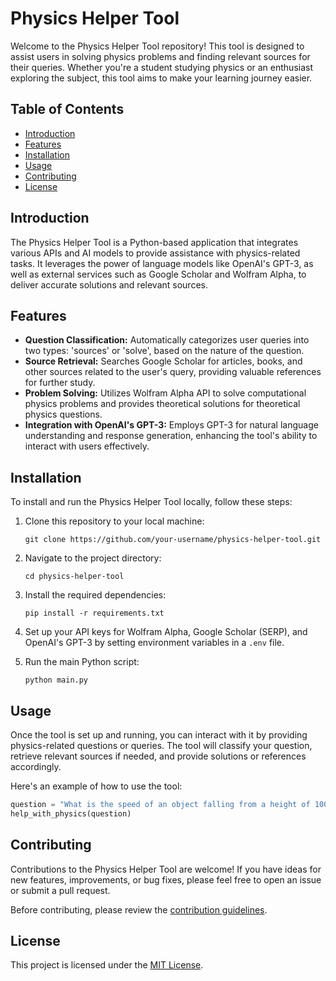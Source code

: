 # Physics Helper Tool

Welcome to the Physics Helper Tool repository! This tool is designed to assist users in solving physics problems and finding relevant sources for their queries. Whether you're a student studying physics or an enthusiast exploring the subject, this tool aims to make your learning journey easier.

## Table of Contents

- [Introduction](#introduction)
- [Features](#features)
- [Installation](#installation)
- [Usage](#usage)
- [Contributing](#contributing)
- [License](#license)

## Introduction

The Physics Helper Tool is a Python-based application that integrates various APIs and AI models to provide assistance with physics-related tasks. It leverages the power of language models like OpenAI's GPT-3, as well as external services such as Google Scholar and Wolfram Alpha, to deliver accurate solutions and relevant sources.

## Features

- **Question Classification:** Automatically categorizes user queries into two types: 'sources' or 'solve', based on the nature of the question.
- **Source Retrieval:** Searches Google Scholar for articles, books, and other sources related to the user's query, providing valuable references for further study.
- **Problem Solving:** Utilizes Wolfram Alpha API to solve computational physics problems and provides theoretical solutions for theoretical physics questions.
- **Integration with OpenAI's GPT-3:** Employs GPT-3 for natural language understanding and response generation, enhancing the tool's ability to interact with users effectively.

## Installation

To install and run the Physics Helper Tool locally, follow these steps:

1. Clone this repository to your local machine:
   ```
   git clone https://github.com/your-username/physics-helper-tool.git
   ```

2. Navigate to the project directory:
   ```
   cd physics-helper-tool
   ```

3. Install the required dependencies:
   ```
   pip install -r requirements.txt
   ```

4. Set up your API keys for Wolfram Alpha, Google Scholar (SERP), and OpenAI's GPT-3 by setting environment variables in a `.env` file.

5. Run the main Python script:
   ```
   python main.py
   ```

## Usage

Once the tool is set up and running, you can interact with it by providing physics-related questions or queries. The tool will classify your question, retrieve relevant sources if needed, and provide solutions or references accordingly.

Here's an example of how to use the tool:

```python
question = "What is the speed of an object falling from a height of 100 meters?"
help_with_physics(question)
```

## Contributing

Contributions to the Physics Helper Tool are welcome! If you have ideas for new features, improvements, or bug fixes, please feel free to open an issue or submit a pull request. 

Before contributing, please review the [contribution guidelines](CONTRIBUTING.md).

## License

This project is licensed under the [MIT License](LICENSE).
